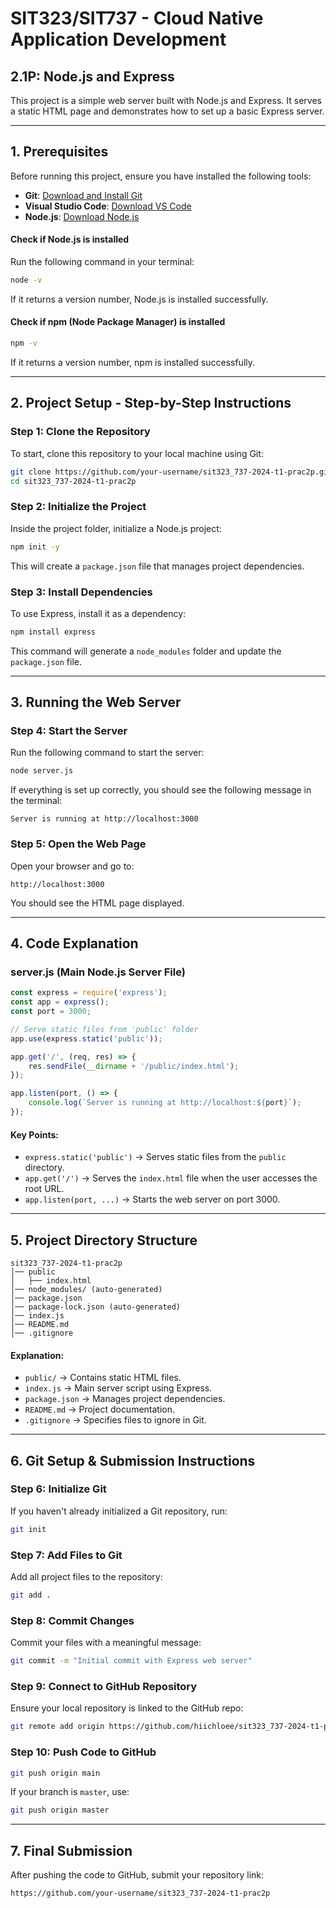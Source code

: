 # SIT323/SIT737 - Cloud Native Application Development

## 2.1P: Node.js and Express

This project is a simple web server built with Node.js and Express. It serves a static HTML page and demonstrates how to set up a basic Express server.

---

## **1. Prerequisites**

Before running this project, ensure you have installed the following tools:

- **Git**: [Download and Install Git](https://git-scm.com/)
- **Visual Studio Code**: [Download VS Code](https://code.visualstudio.com/)
- **Node.js**: [Download Node.js](https://nodejs.org/)

#### **Check if Node.js is installed**

Run the following command in your terminal:

```sh
node -v
```

If it returns a version number, Node.js is installed successfully.

#### **Check if npm (Node Package Manager) is installed**

```sh
npm -v
```

If it returns a version number, npm is installed successfully.

---

## **2. Project Setup - Step-by-Step Instructions**

### **Step 1: Clone the Repository**

To start, clone this repository to your local machine using Git:

```sh
git clone https://github.com/your-username/sit323_737-2024-t1-prac2p.git
cd sit323_737-2024-t1-prac2p
```

### **Step 2: Initialize the Project**

Inside the project folder, initialize a Node.js project:

```sh
npm init -y
```

This will create a `package.json` file that manages project dependencies.

### **Step 3: Install Dependencies**

To use Express, install it as a dependency:

```sh
npm install express
```

This command will generate a `node_modules` folder and update the `package.json` file.

---

## **3. Running the Web Server**

### **Step 4: Start the Server**

Run the following command to start the server:

```sh
node server.js
```

If everything is set up correctly, you should see the following message in the terminal:

```
Server is running at http://localhost:3000
```

### **Step 5: Open the Web Page**

Open your browser and go to:

```
http://localhost:3000
```

You should see the HTML page displayed.

---

## **4. Code Explanation**

### **server.js (Main Node.js Server File)**

```javascript
const express = require('express');
const app = express();
const port = 3000;

// Serve static files from 'public' folder
app.use(express.static('public'));

app.get('/', (req, res) => {
    res.sendFile(__dirname + '/public/index.html');
});

app.listen(port, () => {
    console.log(`Server is running at http://localhost:${port}`);
});
```

#### **Key Points:**

- `express.static('public')` → Serves static files from the `public` directory.
- `app.get('/')` → Serves the `index.html` file when the user accesses the root URL.
- `app.listen(port, ...)` → Starts the web server on port 3000.

---

## **5. Project Directory Structure**

```
sit323_737-2024-t1-prac2p
│── public
│   ├── index.html
│── node_modules/ (auto-generated)
│── package.json
│── package-lock.json (auto-generated)
│── index.js
│── README.md
│── .gitignore
```

#### **Explanation:**

- `public/` → Contains static HTML files.
- `index.js` → Main server script using Express.
- `package.json` → Manages project dependencies.
- `README.md` → Project documentation.
- `.gitignore` → Specifies files to ignore in Git.

---

## **6. Git Setup & Submission Instructions**

### **Step 6: Initialize Git**

If you haven't already initialized a Git repository, run:

```sh
git init
```

### **Step 7: Add Files to Git**

Add all project files to the repository:

```sh
git add .
```

### **Step 8: Commit Changes**

Commit your files with a meaningful message:

```sh
git commit -m "Initial commit with Express web server"
```

### **Step 9: Connect to GitHub Repository**

Ensure your local repository is linked to the GitHub repo:

```sh
git remote add origin https://github.com/hiichloee/sit323_737-2024-t1-prac2p.git
```

### **Step 10: Push Code to GitHub**

```sh
git push origin main
```

If your branch is `master`, use:

```sh
git push origin master
```

---

## **7. Final Submission**

After pushing the code to GitHub, submit your repository link:

```
https://github.com/your-username/sit323_737-2024-t1-prac2p
```

